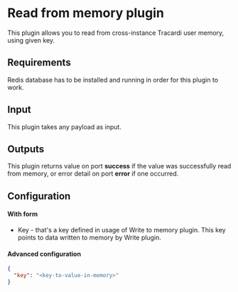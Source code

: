 # Read from memory plugin

This plugin allows you to read from cross-instance Tracardi user memory, using
given key.

## Requirements
Redis database has to be installed and running in order for this plugin to work.

## Input
This plugin takes any payload as input.

## Outputs
This plugin returns value on port **success** if the value was successfully read
from memory, or error detail on port **error** if one occurred.

## Configuration
#### With form
- Key - that's a key defined in usage of Write to memory plugin. This key points to
  data written to memory by Write plugin.

#### Advanced configuration
```json
{
  "key": "<key-to-value-in-memory>"
}
```
